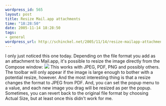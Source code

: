 ```yaml
--- 
wordpress_id: 565
layout: post
title: Resize Mail.app attachments
time: "18:28:50"
date: 2005-11-14 18:28:50
tags: 
- general
wordpress_url: http://schinckel.net/2005/11/14/resize-mailapp-attachments/
---
```

I only just noticed this one today. Depending on the file format you add as an attachment to Mail.app, it's possible to resize the image directly from the Compose window: ![][1] This works with JPEG, PDF, PNG and possibly others. The toolbar will only appear if the image is large enough to bother with a potential resize, however. And the most interesting thing is that a resize changes the format to JPEG from PDF. And, you can set the popup menu to a value, and each new image you drag will be resized as per the popup. Sometimes, you can revert back to the original file format by choosing Actual Size, but at least once this didn't work for me. 

   [1]: /images/ResizeImage.png

